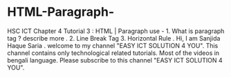 # HTML-Paragraph-
HSC ICT Chapter 4 Tutorial 3 : HTML | Paragraph   use -  1. What is paragraph tag ? describe  more . 2. Line Break Tag  3. Horizontal Rule .  Hi,  I am Sanjida Haque Saria . welcome to my channel "EASY ICT SOLUTION 4  YOU". This channel contains only technological related tutorials.  Most of the videos in bengali language. Please subscribe to this channel "EASY ICT SOLUTION 4 YOU".
